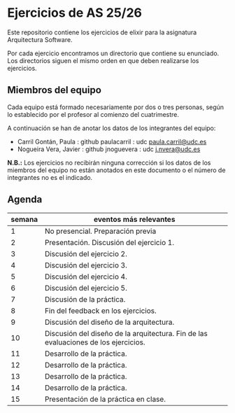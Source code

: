 # Ejercicios de AS 25/26

Este repositorio contiene los ejercicios de elixir para la asignatura
Arquitectura Software.

Por cada ejercicio encontramos un directorio que contiene su
enunciado. Los directorios siguen el mismo orden en que deben
realizarse los ejercicios.

## Miembros del equipo

Cada equipo está formado necesariamente por dos o tres personas, según
lo establecido por el profesor al comienzo del cuatrimestre.

A continuación se han de anotar los datos de los integrantes del equipo:

- Carril Gontán, Paula : github paulacarril : udc paula.carril@udc.es
- Nogueira Vera, Javier : github jnoguevera : udc j.nvera@udc.es

**N.B.:** Los ejercicios no recibirán ninguna corrección si los datos
de los miembros del equipo no están anotados en este documento o el
número de integrantes no es el indicado.


## Agenda

| semana | eventos más relevantes |
|--------|-------------|
|      1 | No presencial. Preparación previa |
|      2 | Presentación. Discusión del ejercicio 1. |
|      3 | Discusión del ejercicio 2. |
|      4 | Discusión del ejercicio 3. |
|      5 | Discusión del ejercicio 4. |
|      6 | Discusión del ejercicio 5. |
|      7 | Discusión de la práctica. |
|      8 | Fin del feedback en los ejercicios. |
|      9 | Discusión del diseño de la arquitectura. | 
|     10 | Discusión del diseño de la arquitectura. Fin de las evaluaciones de los ejercicios. | 
|     11 | Desarrollo de la práctica. |
|     12 | Desarrollo de la práctica. |
|     13 | Desarrollo de la práctica. |
|     14 | Desarrollo de la práctica. |
|     15 | Presentación de la práctica en clase. |
